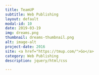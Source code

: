 ```yaml
---
title: TeamUP
subtitle: Web Publishing
layout: default
modal-id: 10
date: 2019-03-19
img: dreams.png
thumbnail: dreams-thumbnail.png
alt: image-alt
project-date: 2016
site: <a href="https://tmup.com/">Go</a>
category: Web Publishing
description: jquery/html/css

---
```

